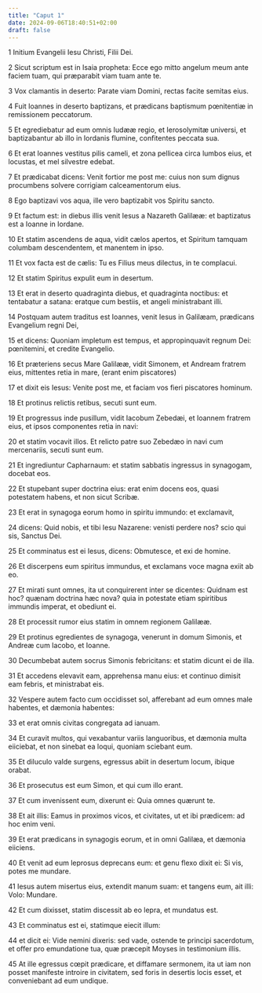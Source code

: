 ```yaml
---
title: "Caput 1"
date: 2024-09-06T18:40:51+02:00
draft: false
---
```




1 Initium Evangelii Iesu Christi, Filii Dei.

2 Sicut scriptum est in Isaia propheta: Ecce ego mitto angelum meum ante faciem tuam, qui præparabit viam tuam ante te.

3 Vox clamantis in deserto: Parate viam Domini, rectas facite semitas eius.

4 Fuit Ioannes in deserto baptizans, et prædicans baptismum pœnitentiæ in remissionem peccatorum.

5 Et egrediebatur ad eum omnis Iudææ regio, et Ierosolymitæ universi, et baptizabantur ab illo in Iordanis flumine, confitentes peccata sua.

6 Et erat Ioannes vestitus pilis cameli, et zona pellicea circa lumbos eius, et locustas, et mel silvestre edebat.

7 Et prædicabat dicens: Venit fortior me post me: cuius non sum dignus procumbens solvere corrigiam calceamentorum eius.

8 Ego baptizavi vos aqua, ille vero baptizabit vos Spiritu sancto.

9 Et factum est: in diebus illis venit Iesus a Nazareth Galilææ: et baptizatus est a Ioanne in Iordane.

10 Et statim ascendens de aqua, vidit cælos apertos, et Spiritum tamquam columbam descendentem, et manentem in ipso.

11 Et vox facta est de cælis: Tu es Filius meus dilectus, in te complacui.

12 Et statim Spiritus expulit eum in desertum.

13 Et erat in deserto quadraginta diebus, et quadraginta noctibus: et tentabatur a satana: eratque cum bestiis, et angeli ministrabant illi.

14 Postquam autem traditus est Ioannes, venit Iesus in Galilæam, prædicans Evangelium regni Dei,

15 et dicens: Quoniam impletum est tempus, et appropinquavit regnum Dei: pœnitemini, et credite Evangelio.

16 Et præteriens secus Mare Galilææ, vidit Simonem, et Andream fratrem eius, mittentes retia in mare, (erant enim piscatores)

17 et dixit eis Iesus: Venite post me, et faciam vos fieri piscatores hominum.

18 Et protinus relictis retibus, secuti sunt eum.

19 Et progressus inde pusillum, vidit Iacobum Zebedæi, et Ioannem fratrem eius, et ipsos componentes retia in navi:

20 et statim vocavit illos. Et relicto patre suo Zebedæo in navi cum mercenariis, secuti sunt eum.

21 Et ingrediuntur Capharnaum: et statim sabbatis ingressus in synagogam, docebat eos.

22 Et stupebant super doctrina eius: erat enim docens eos, quasi potestatem habens, et non sicut Scribæ.

23 Et erat in synagoga eorum homo in spiritu immundo: et exclamavit,

24 dicens: Quid nobis, et tibi Iesu Nazarene: venisti perdere nos? scio qui sis, Sanctus Dei.

25 Et comminatus est ei Iesus, dicens: Obmutesce, et exi de homine.

26 Et discerpens eum spiritus immundus, et exclamans voce magna exiit ab eo.

27 Et mirati sunt omnes, ita ut conquirerent inter se dicentes: Quidnam est hoc? quænam doctrina hæc nova? quia in potestate etiam spiritibus immundis imperat, et obediunt ei.

28 Et processit rumor eius statim in omnem regionem Galilææ.

29 Et protinus egredientes de synagoga, venerunt in domum Simonis, et Andreæ cum Iacobo, et Ioanne.

30 Decumbebat autem socrus Simonis febricitans: et statim dicunt ei de illa.

31 Et accedens elevavit eam, apprehensa manu eius: et continuo dimisit eam febris, et ministrabat eis.

32 Vespere autem facto cum occidisset sol, afferebant ad eum omnes male habentes, et dæmonia habentes:

33 et erat omnis civitas congregata ad ianuam.

34 Et curavit multos, qui vexabantur variis languoribus, et dæmonia multa eiiciebat, et non sinebat ea loqui, quoniam sciebant eum.

35 Et diluculo valde surgens, egressus abiit in desertum locum, ibique orabat.

36 Et prosecutus est eum Simon, et qui cum illo erant.

37 Et cum invenissent eum, dixerunt ei: Quia omnes quærunt te.

38 Et ait illis: Eamus in proximos vicos, et civitates, ut et ibi prædicem: ad hoc enim veni.

39 Et erat prædicans in synagogis eorum, et in omni Galilæa, et dæmonia eiiciens.

40 Et venit ad eum leprosus deprecans eum: et genu flexo dixit ei: Si vis, potes me mundare.

41 Iesus autem misertus eius, extendit manum suam: et tangens eum, ait illi: Volo: Mundare.

42 Et cum dixisset, statim discessit ab eo lepra, et mundatus est.

43 Et comminatus est ei, statimque eiecit illum:

44 et dicit ei: Vide nemini dixeris: sed vade, ostende te principi sacerdotum, et offer pro emundatione tua, quæ præcepit Moyses in testimonium illis.

45 At ille egressus cœpit prædicare, et diffamare sermonem, ita ut iam non posset manifeste introire in civitatem, sed foris in desertis locis esset, et conveniebant ad eum undique.

